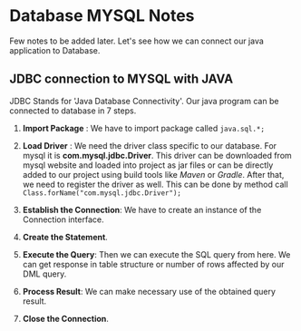 # Database MYSQL Notes

Few notes to be added later. Let's see how we can connect our java application 
to Database.

## JDBC connection to MYSQL with JAVA
JDBC Stands for 'Java Database Connectivity'. Our java program can be connected
to database in 7 steps. 

1. **Import Package** : We have to import package called `java.sql.*;`

2. **Load Driver** : We need the driver class specific to our database. For mysql it is **com.mysql.jdbc.Driver**. This driver can be downloaded from mysql website and loaded into project as jar files or can be directly added to our project using build tools like *Maven* or *Gradle*. After that, we need to register the driver as well. This can be done by method call `Class.forName("com.mysql.jdbc.Driver");`

3. **Establish the Connection**: We have to create an instance of the Connection interface.

4. **Create the Statement**.
5. **Execute the Query**: Then we can execute the SQL query from here. We can  get response in table structure or number of rows affected by our DML query.
6. **Process Result**: We can make necessary use of the obtained query result.
7. **Close the Connection**.